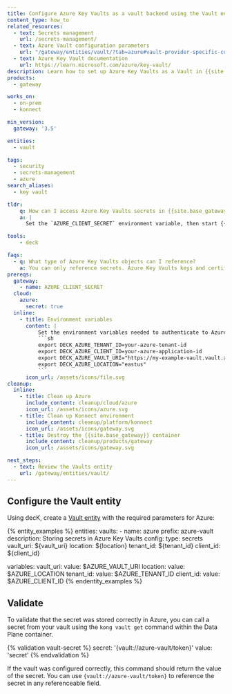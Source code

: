 ```yaml
---
title: Configure Azure Key Vaults as a vault backend using the Vault entity
content_type: how_to
related_resources:
  - text: Secrets management
    url: /secrets-management/
  - text: Azure Vault configuration parameters
    url: "/gateway/entities/vault/?tab=azure#vault-provider-specific-configuration-parameters"
  - text: Azure Key Vault documentation
    url: https://learn.microsoft.com/azure/key-vault/
description: Learn how to set up Azure Key Vaults as a Vault in {{site.base_gateway}} and reference a secret stored there.
products:
  - gateway

works_on:
  - on-prem
  - konnect

min_version:
  gateway: '3.5'

entities: 
  - vault

tags:
  - security
  - secrets-management
  - azure
search_aliases:
  - key vault

tldr:
    q: How can I access Azure Key Vaults secrets in {{site.base_gateway}}?
    a: |
      Set the `AZURE_CLIENT_SECRET` environment variable, then start {{site.base_gateway}} with this environment variable. Create a Vault entity and add the required Azure parameters: `vault_uri`, `location`, `tenant_id`, and `client_id`.

tools:
    - deck

faqs:
  - q: What type of Azure Key Vaults objects can I reference?
    a: You can only reference secrets. Azure Key Vaults keys and certificates are not supported.
prereqs:
  gateway:
    - name: AZURE_CLIENT_SECRET
  cloud:
    azure:
      secret: true
  inline: 
    - title: Environment variables
      content: |
          Set the environment variables needed to authenticate to Azure:
          ```sh
          export DECK_AZURE_TENANT_ID=your-azure-tenant-id
          export DECK_AZURE_CLIENT_ID=your-azure-application-id
          export DECK_AZURE_VAULT_URI="https://my-example-vault.vault.azure.net/"
          export DECK_AZURE_LOCATION="eastus"
          ```
      icon_url: /assets/icons/file.svg
cleanup:
  inline:
    - title: Clean up Azure
      include_content: cleanup/cloud/azure
      icon_url: /assets/icons/azure.svg
    - title: Clean up Konnect environment
      include_content: cleanup/platform/konnect
      icon_url: /assets/icons/gateway.svg
    - title: Destroy the {{site.base_gateway}} container
      include_content: cleanup/products/gateway
      icon_url: /assets/icons/gateway.svg 

next_steps:
  - text: Review the Vaults entity
    url: /gateway/entities/vault/
---
```


## Configure the Vault entity

Using decK, create a [Vault entity](/gateway/entities/vault/) with the required parameters for Azure:

{% entity_examples %}
entities:
  vaults:
    - name: azure
      prefix: azure-vault
      description: Storing secrets in Azure Key Vaults
      config:
        type: secrets
        vault_uri: ${vault_uri}
        location: ${location}
        tenant_id: ${tenant_id}
        client_id: ${client_id}

variables:
  vault_uri:
    value: $AZURE_VAULT_URI
  location:
    value: $AZURE_LOCATION
  tenant_id:
    value: $AZURE_TENANT_ID
  client_id:
    value: $AZURE_CLIENT_ID
{% endentity_examples %}

## Validate

To validate that the secret was stored correctly in Azure, you can call a secret from your vault using the `kong vault get` command within the Data Plane container. 

{% validation vault-secret %}
secret: '{vault://azure-vault/token}'
value: 'secret'
{% endvalidation %}

If the vault was configured correctly, this command should return the value of the secret. You can use `{vault://azure-vault/token}` to reference the secret in any referenceable field.